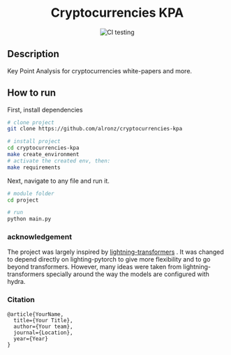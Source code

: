 <div align="center">    

# Cryptocurrencies KPA

[//]: # ([![Paper]&#40;http://img.shields.io/badge/paper-arxiv.1001.2234-B31B1B.svg&#41;]&#40;https://www.nature.com/articles/nature14539&#41;)

[//]: # ([![Conference]&#40;http://img.shields.io/badge/NeurIPS-2019-4b44ce.svg&#41;]&#40;https://papers.nips.cc/book/advances-in-neural-information-processing-systems-31-2018&#41;)

[//]: # ([![Conference]&#40;http://img.shields.io/badge/ICLR-2019-4b44ce.svg&#41;]&#40;https://papers.nips.cc/book/advances-in-neural-information-processing-systems-31-2018&#41;)

[//]: # ([![Conference]&#40;http://img.shields.io/badge/AnyConference-year-4b44ce.svg&#41;]&#40;https://papers.nips.cc/book/advances-in-neural-information-processing-systems-31-2018&#41;  )


![CI testing](https://github.com/alronz/cryptocurrencies-kpa/workflows/CI%20testing/badge.svg?branch=master&event=push)


<!--  
Conference   
-->   
</div>

## Description

Key Point Analysis for cryptocurrencies white-papers and more.

## How to run

First, install dependencies

```bash
# clone project   
git clone https://github.com/alronz/cryptocurrencies-kpa

# install project   
cd cryptocurrencies-kpa
make create_environment
# activate the created env, then:
make requirements
 ```   

Next, navigate to any file and run it.

 ```bash
# module folder
cd project

# run 
python main.py    
```

### acknowledgement

The project was largely inspired by [lightning-transformers](https://github.com/PyTorchLightning/lightning-transformers)
. It was changed to depend directly on lighting-pytorch to give more flexibility and to go beyond transformers.
However, many ideas were taken from lightning-transformers specially around the way the models are configured with
hydra.

### Citation

```
@article{YourName,
  title={Your Title},
  author={Your team},
  journal={Location},
  year={Year}
}
```   
